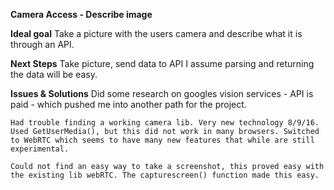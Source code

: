 **Camera Access - Describe image**


**Ideal goal** 
	Take a picture with the users camera and describe what it is through an API.

**Next Steps**
	Take picture, send data to API
	I assume parsing and returning the data will be easy.


**Issues & Solutions**
	Did some research on googles vision services - API is paid - which pushed me into another path for the project.

	Had trouble finding a working camera lib. Very new technology 8/9/16. Used GetUserMedia(), but this did not work in many browsers. Switched to WebRTC which seems to have many new features that while are still experimental.

	Could not find an easy way to take a screenshot, this proved easy with the existing lib webRTC. The capturescreen() function made this easy. 


 
